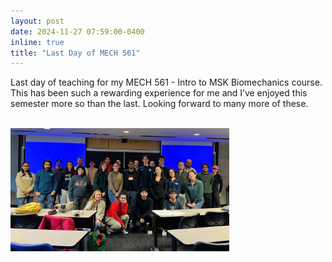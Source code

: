 ```yaml
---
layout: post
date: 2024-11-27 07:59:00-0400
inline: true
title: "Last Day of MECH 561"
--- 
```

Last day of teaching for my MECH 561 - Intro to MSK Biomechanics course. This has been such a rewarding experience for me and I’ve enjoyed this semester more so than the last. Looking forward to many more of these.

<br>
<img src="assets/img/fall2024.jpg" 
     alt="MECH 561 Fall 2024"
	 width="350" />